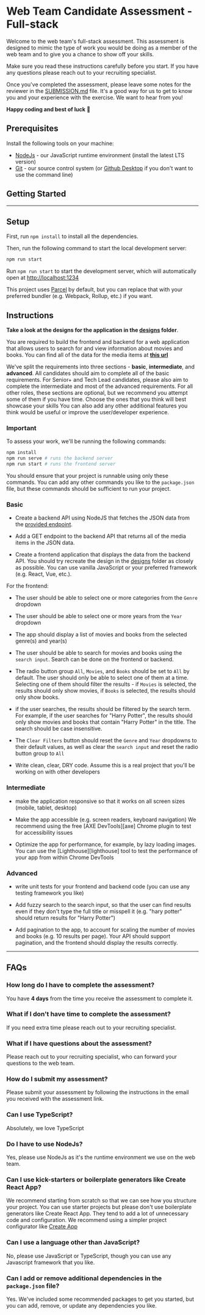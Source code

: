 # Web Team Candidate Assessment - Full-stack

Welcome to the web team's full-stack assessment. This assessment is designed to mimic the type of work you would be doing as a member of the web team and to give you a chance to show off your skills.

Make sure you read these instructions carefully before you start. If you have any questions please reach out to your recruiting specialist.

Once you've completed the assessment, please leave some notes for the reviewer in the [SUBMISSION.md](SUBMISSION.md) file. It's a good way for us to get to know you and your experience with the exercise. We want to hear from you!

**Happy coding and best of luck** 🎉

## Prerequisites

Install the following tools on your machine:

- [NodeJs][node] - our JavaScript runtime environment (install the latest LTS version)
- [Git][git] - our source control system (or [Github Desktop][github-desktop] if you don't want to use the command line)

## Getting Started

---

## Setup

First, run `npm install` to install all the dependencies.

Then, run the following command to start the local development server:

```bash
npm run start
```

Run `npm run start` to start the development server, which will automatically open at [http://localhost:1234](http://localhost:1234)

This project uses [Parcel][parcel] by default, but you can replace that with your preferred bundler (e.g. Webpack, Rollup, etc.) if you want.

## Instructions

**Take a look at the designs for the application in the [designs][designs] folder**.

You are required to build the frontend and backend for a web application that allows users to search for and view information about movies and books.
You can find all of the data for the media items at **[this url][data]**

We've split the requirements into three sections - **basic**, **intermediate**, and **advanced**.
All candidates should aim to complete all of the basic requirements. For Senior+ and Tech Lead candidates,
please also aim to complete the intermediate and most of the advanced requirements.
For all other roles, these sections are optional, but we recommend you attempt some of them if you have time.
Choose the ones that you think will best showcase your skills
You can also add any other additional features you think would be useful or improve the user/developer experience.

### Important

To assess your work, we'll be running the following commands:

```bash
npm install
npm run serve # runs the backend server
npm run start # runs the frontend server
```

You should ensure that your project is runnable using only these commands. You can add any other commands you like to the `package.json` file, but these commands should be sufficient to run your project.

### Basic

- Create a backend API using NodeJS that fetches the JSON data from the [provided endpoint][data].

- Add a GET endpoint to the backend API that returns all of the media items in the JSON data.

- Create a frontend application that displays the data from the backend API. You should try recreate the design in the [designs][designs] folder as closely as possible. You can use vanilla JavaScript or your preferred framework (e.g. React, Vue, etc.).

For the frontend:

- The user should be able to select one or more categories from the `Genre` dropdown

- The user should be able to select one or more years from the `Year` dropdown

- The app should display a list of movies and books from the selected genre(s) and year(s)

- The user should be able to search for movies and books using the `search input`. Search can be done on the frontend or backend.

- The radio button group `All`, `Movies`, and `Books` should be set to `All` by default. The user should only be able to select one of them at a time. Selecting one of them should filter the results - if `Movies` is selected, the results should only show movies, if `Books` is selected, the results should only show books.

- if the user searches, the results should be filtered by the search term. For example, if the user searches for "Harry Potter", the results should only show movies and books that contain "Harry Potter" in the title. The search should be case insensitive.

- The `Clear Filters` button should reset the `Genre` and `Year` dropdowns to their default values, as well as clear the `search input` and reset the radio button group to `All`

- Write clean, clear, DRY code. Assume this is a real project that you'll be working on with other developers

### Intermediate

- make the application responsive so that it works on all screen sizes (mobile, tablet, desktop)

- Make the app accessible (e.g. screen readers, keyboard navigation) We recommend using the free [AXE DevTools][axe] Chrome plugin to test for accessibility issues

- Optimize the app for performance, for example, by lazy loading images. You can use the [Lighthouse][lighthouse] tool to test the performance of your app from within Chrome DevTools

### Advanced

- write unit tests for your frontend and backend code (you can use any testing framework you like)

- Add fuzzy search to the search input, so that the user can find results even if they don't type the full title or misspell it (e.g. "hary potter" should return results for "Harry Potter")

- Add pagination to the app, to account for scaling the number of movies and books (e.g. 10 results per page). Your API should support pagination, and the frontend should display the results correctly.

---

## FAQs

### How long do I have to complete the assessment?

You have **4 days** from the time you receive the assessment to complete it.

### What if I don't have time to complete the assessment?

If you need extra time please reach out to your recruiting specialist.

### What if I have questions about the assessment?

Please reach out to your recruiting specialist, who can forward your questions to the web team.

### How do I submit my assessment?

Please submit your assessment by following the instructions in the email you received with the assessment link.

### Can I use TypeScript?

Absolutely, we love TypeScript

### Do I have to use NodeJs?

Yes, please use NodeJs as it's the runtime environment we use on the web team.

### Can I use kick-starters or boilerplate generators like Create React App?

We recommend starting from scratch so that we can see how you structure your project.
You can use starter projects but please don't use boilerplate generators like Create React App.
They tend to add a lot of unnecessary code and configuration. We recommend using a simpler project configurator like [Create App][configurator]

### Can I use a language other than JavaScript?

No, please use JavaScript or TypeScript, though you can use any Javascript framework that you like.

### Can I add or remove additional dependencies in the `package.json` file?

Yes. We've included some recommended packages to get you started, but you can add, remove, or update any dependencies you like.

<!-- links -->
[node]: https://nodejs.org/en/download
[git]: https://git-scm.com/downloads
[github-desktop]: https://desktop.github.com/
[designs]: ../designs/
[parcel]: https://parceljs.org
[data]: https://drive.google.com/file/d/1c7MKP-vr3r_64aiW7TAM2VxKRP7jK-4I/view?usp=sharing
[configurator]: https://createapp.dev/
